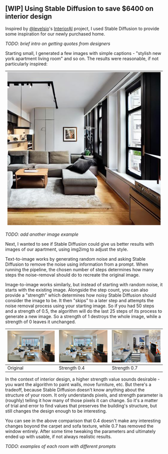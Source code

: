 ## \[WIP\] Using Stable Diffusion to save $6400 on interior design

Inspired by [@levelsio](https://twitter.com/levelsio)'s [InteriorAI](https://interiorai.com/) project, I used Stable Diffusion to provide some inspiration for our newly purchased home.

_TODO: brief intro on getting quotes from designers_

Starting small, I generated a few images with simple captions - "stylish new york apartment living room" and so on. The results were reasonable, if not particularly inspired:

| ![Generated image with prompt 'new york apartment living room with stylish minimalist interior design'](/docs/assets/images/interior-design/plain-prompt.jpg) |
| -- |

_TODO: add another image example_

Next, I wanted to see if Stable Diffusion could give us better results with images of our apartment, using img2img to adjust the style. 

Text-to-image works by generating random noise and asking Stable Diffusion to remove the noise using information from a prompt. When running the pipeline, the chosen number of steps determines how many steps the noise-removal should do to recreate the original image.

Image-to-image works similarly, but instead of starting with random noise, it starts with the existing image. Alongside the step count, you can also provide a "strength" which determines how noisy Stable Diffusion should consider the image to be. It then "skips" to a later step and attempts the noise removal process using your starting image. So if you had 50 steps and a strength of 0.5, the algorithm will do the last 25 steps of its process to generate a new image. So a strength of 1 destroys the whole image, while a strength of 0 leaves it unchanged.

| ![Original](/docs/assets/images/interior-design/original.png) | ![Strength 0.4](/docs/assets/images/interior-design/living-bohemian-strength-0-35.png) | ![Strength 0.7](/docs/assets/images/interior-design/living-bohemian-strength-0-7.png) |
| --- | --- | --- |
| Original | Strength 0.4 | Strength 0.7 |

In the context of interior design, a higher strength value sounds desirable - you want the algorithm to paint  walls, move furniture, etc. But there's a tradeoff, because Stable Diffusion doesn't know anything about the structure of your room. It only understands pixels, and strength parameter is (roughly) telling it how many of those pixels it can change. So it's a matter of trial and error to find values that preserves the building's structure, but still changes the design enough to be interesting.

You can see in the above comparison that 0.4 doesn't  make any interesting changes boyond the carpet and sofa texture, while 0.7 has removed the window entirely. After some time tweaking the parameters and ultimately ended up with usable, if not always realistic results.

_TODO: examples of each room with different prompts_

